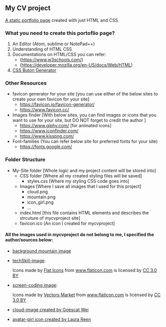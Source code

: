 ## My CV project
[A static portfolio page](https://mihroban.github.io/mycvproject/) created with just HTML and CSS.


### What you need to create this portoflio page?
1. An Editor (Atom, sublime or NotePad++)
2. Understanding of HTML CSS
3. Documentations on HTML/CSS you can refer:
    - (https://www.w3schools.com/)
    - (https://developer.mozilla.org/en-US/docs/Web/HTML)
4. [CSS Buton Generator](https://www.designrush.com/resources/css3buttongenerator)    
    
### Other Resources
- favicon generator for your site [you can use either of the below sites to create your own favicon for your site]
    - https://favicon.io/favicon-generator/
    - https://www.favicon.cc/    
- Images finder [With below sites, you can find images or icons that you want to use for your site, but DO NOT forget to credit the author ] 
    - https://www.giphy.com/  [for animated icons]
    - https://www.iconfinder.com/    
    - https://www.kisspng.com/
- Font-families (You can refer below site for preferred fonts for your site)
    - https://fonts.google.com/ 

### Folder Structure
- My-Site folder    [Whole logic and my project content will be stored into]
  - CSS folder      [Where all my created styling files will be saved]
    - styles.css    [Where my styling CSS code goes into]
  - Images          [Where I save all images that I used for this project]
    - cloud.png
    - mountain.png
    - icon_girl.png
    - ...
  - index.html      [this file contains HTML elements and describes the strcuture of mycvproject site]
  - favicon.ico     [An icon I created for mycvproject]
  
 
 #### All the images used in mycvproject do not belong to me, I specified the author/sources below:
- [background mountain image](https://www.kisspng.com/users/@wacan.html) 

- [techSkill-image](https://www.flaticon.com/free-icon/programming_1485287#term=web%20programming&page=2&position=14):<div>Icons made by <a href="https://www.flaticon.com/authors/flat-icons" title="Flat Icons">Flat Icons</a> from <a href="https://www.flaticon.com/"  title="Flaticon">www.flaticon.com</a> is licensed by <a href="http://creativecommons.org/licenses/by/3.0/"   title="Creative Commons BY 3.0" target="_blank">CC 3.0 BY</a></div>

- [screen-coding image](https://image.flaticon.com/icons/svg/314/314318.svg):<div>Icons made by <a href="https://www.flaticon.com/authors/vectors-market" title="Vectors Market">Vectors Market</a> from <a href="https://www.flaticon.com/"    title="Flaticon">www.flaticon.com</a> is licensed by <a href="http://creativecommons.org/licenses/by/3.0/"    title="Creative Commons BY 3.0" target="_blank">CC 3.0 BY</a></div>

- [cloud-image created by Goescat Wei](https://www.iconfinder.com/iconsets/weather-344)
- [avatar-girl icon created by Laura Reen](https://www.iconfinder.com/icons/4043250/avatar_child_girl_kid_icon)
